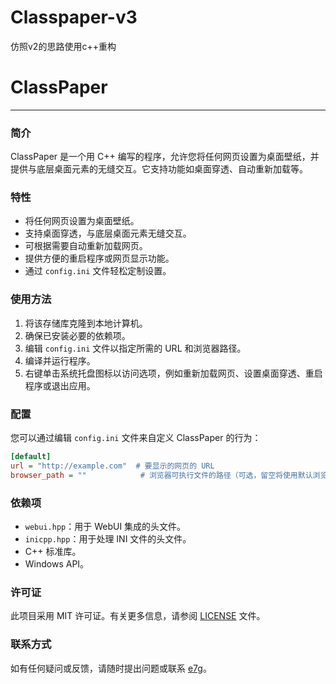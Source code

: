 # Classpaper-v3
 仿照v2的思路使用c++重构



# ClassPaper

---

### 简介

ClassPaper 是一个用 C++ 编写的程序，允许您将任何网页设置为桌面壁纸，并提供与底层桌面元素的无缝交互。它支持功能如桌面穿透、自动重新加载等。

### 特性

- 将任何网页设置为桌面壁纸。
- 支持桌面穿透，与底层桌面元素无缝交互。
- 可根据需要自动重新加载网页。
- 提供方便的重启程序或网页显示功能。
- 通过 `config.ini` 文件轻松定制设置。

### 使用方法

1. 将该存储库克隆到本地计算机。
2. 确保已安装必要的依赖项。
3. 编辑 `config.ini` 文件以指定所需的 URL 和浏览器路径。
4. 编译并运行程序。
5. 右键单击系统托盘图标以访问选项，例如重新加载网页、设置桌面穿透、重启程序或退出应用。

### 配置

您可以通过编辑 `config.ini` 文件来自定义 ClassPaper 的行为：

```ini
[default]
url = "http://example.com"  # 要显示的网页的 URL
browser_path = ""            # 浏览器可执行文件的路径（可选，留空将使用默认浏览器）
```

### 依赖项

- `webui.hpp`：用于 WebUI 集成的头文件。
- `inicpp.hpp`：用于处理 INI 文件的头文件。
- C++ 标准库。
- Windows API。

### 许可证

此项目采用 MIT 许可证。有关更多信息，请参阅 [LICENSE](LICENSE) 文件。

### 联系方式

如有任何疑问或反馈，请随时提出问题或联系 [e7g](https://github.com/e7g/)。
